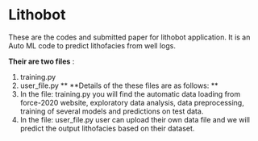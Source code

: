 # Lithobot
These are the codes and submitted  paper for lithobot application. It is an Auto ML code to predict lithofacies from well logs. 

**Their are two files** :
1. training.py
2. user_file.py **
**Details of the these files are as follows: **
1. In the file: training.py you will find the automatic data loading from force-2020 website, exploratory data analysis, data preprocessing, training of several models and predictions on test data. 
2. In the file: user_file.py user can upload their own data file and we will predict the output lithofacies based on their dataset. 
